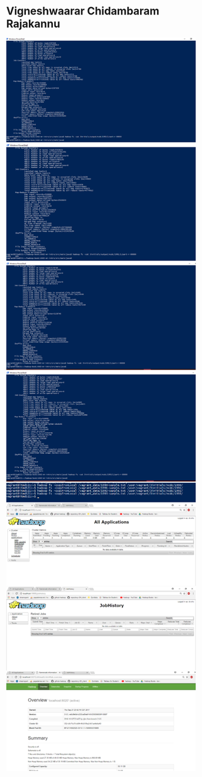 # Vigneshwaarar Chidambaram Rajakannu
![](images/Phase-1/1990.PNG)
![](images/Phase-1/1991.PNG)
![](images/Phase-1/1992.PNG)
![](images/Phase-1/1993.PNG)
![](images/Phase-1/copyFromLocal.PNG)
![](images/Phase-1/8088_cluster.PNG)
![](images/Phase-1/19888_jobhistory.PNG)
![](images/Phase-1/50070_dfs.PNG)
